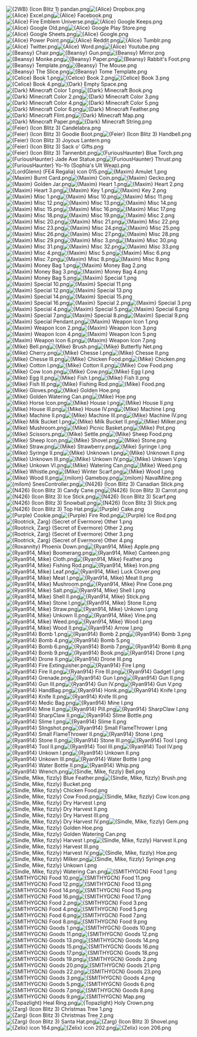 ![{2WB} (Icon Blitz 1) pandan.png](https://raw.githubusercontent.com/Klokinator/FE-Repo/main/Item%20Icons/Items%20-%20Misc/%7B2WB%7D%20(Icon%20Blitz%201)%20pandan.png "{2WB} (Icon Blitz 1) pandan.png")![{Alice} Dropbox.png](https://raw.githubusercontent.com/Klokinator/FE-Repo/main/Item%20Icons/Items%20-%20Misc/%7BAlice%7D%20Dropbox.png "{Alice} Dropbox.png")![{Alice} Excel.png](https://raw.githubusercontent.com/Klokinator/FE-Repo/main/Item%20Icons/Items%20-%20Misc/%7BAlice%7D%20Excel.png "{Alice} Excel.png")![{Alice} Facebook.png](https://raw.githubusercontent.com/Klokinator/FE-Repo/main/Item%20Icons/Items%20-%20Misc/%7BAlice%7D%20Facebook.png "{Alice} Facebook.png")![{Alice} Fire Emblem Universe.png](https://raw.githubusercontent.com/Klokinator/FE-Repo/main/Item%20Icons/Items%20-%20Misc/%7BAlice%7D%20Fire%20Emblem%20Universe.png "{Alice} Fire Emblem Universe.png")![{Alice} Google Keeps.png](https://raw.githubusercontent.com/Klokinator/FE-Repo/main/Item%20Icons/Items%20-%20Misc/%7BAlice%7D%20Google%20Keeps.png "{Alice} Google Keeps.png")![{Alice} Google Old.png](https://raw.githubusercontent.com/Klokinator/FE-Repo/main/Item%20Icons/Items%20-%20Misc/%7BAlice%7D%20Google%20Old.png "{Alice} Google Old.png")![{Alice} Google Play Store.png](https://raw.githubusercontent.com/Klokinator/FE-Repo/main/Item%20Icons/Items%20-%20Misc/%7BAlice%7D%20Google%20Play%20Store.png "{Alice} Google Play Store.png")![{Alice} Google Sheets.png](https://raw.githubusercontent.com/Klokinator/FE-Repo/main/Item%20Icons/Items%20-%20Misc/%7BAlice%7D%20Google%20Sheets.png "{Alice} Google Sheets.png")![{Alice} Google.png](https://raw.githubusercontent.com/Klokinator/FE-Repo/main/Item%20Icons/Items%20-%20Misc/%7BAlice%7D%20Google.png "{Alice} Google.png")![{Alice} Power Point.png](https://raw.githubusercontent.com/Klokinator/FE-Repo/main/Item%20Icons/Items%20-%20Misc/%7BAlice%7D%20Power%20Point.png "{Alice} Power Point.png")![{Alice} Reddit.png](https://raw.githubusercontent.com/Klokinator/FE-Repo/main/Item%20Icons/Items%20-%20Misc/%7BAlice%7D%20Reddit.png "{Alice} Reddit.png")![{Alice} Tumblr.png](https://raw.githubusercontent.com/Klokinator/FE-Repo/main/Item%20Icons/Items%20-%20Misc/%7BAlice%7D%20Tumblr.png "{Alice} Tumblr.png")![{Alice} Twitter.png](https://raw.githubusercontent.com/Klokinator/FE-Repo/main/Item%20Icons/Items%20-%20Misc/%7BAlice%7D%20Twitter.png "{Alice} Twitter.png")![{Alice} Word.png](https://raw.githubusercontent.com/Klokinator/FE-Repo/main/Item%20Icons/Items%20-%20Misc/%7BAlice%7D%20Word.png "{Alice} Word.png")![{Alice} Youtube.png](https://raw.githubusercontent.com/Klokinator/FE-Repo/main/Item%20Icons/Items%20-%20Misc/%7BAlice%7D%20Youtube.png "{Alice} Youtube.png")![{Beansy} Chair.png](https://raw.githubusercontent.com/Klokinator/FE-Repo/main/Item%20Icons/Items%20-%20Misc/%7BBeansy%7D%20Chair.png "{Beansy} Chair.png")![{Beansy} Gun.png](https://raw.githubusercontent.com/Klokinator/FE-Repo/main/Item%20Icons/Items%20-%20Misc/%7BBeansy%7D%20Gun.png "{Beansy} Gun.png")![{Beansy} Mirror.png](https://raw.githubusercontent.com/Klokinator/FE-Repo/main/Item%20Icons/Items%20-%20Misc/%7BBeansy%7D%20Mirror.png "{Beansy} Mirror.png")![{Beansy} Monke.png](https://raw.githubusercontent.com/Klokinator/FE-Repo/main/Item%20Icons/Items%20-%20Misc/%7BBeansy%7D%20Monke.png "{Beansy} Monke.png")![{Beansy} Paper.png](https://raw.githubusercontent.com/Klokinator/FE-Repo/main/Item%20Icons/Items%20-%20Misc/%7BBeansy%7D%20Paper.png "{Beansy} Paper.png")![{Beansy} Rabbit's Foot.png](https://raw.githubusercontent.com/Klokinator/FE-Repo/main/Item%20Icons/Items%20-%20Misc/%7BBeansy%7D%20Rabbit's%20Foot.png "{Beansy} Rabbit's Foot.png")![{Beansy} Template.png](https://raw.githubusercontent.com/Klokinator/FE-Repo/main/Item%20Icons/Items%20-%20Misc/%7BBeansy%7D%20Template.png "{Beansy} Template.png")![{Beansy} The Mouse.png](https://raw.githubusercontent.com/Klokinator/FE-Repo/main/Item%20Icons/Items%20-%20Misc/%7BBeansy%7D%20The%20Mouse.png "{Beansy} The Mouse.png")![{Beansy} The Slice.png](https://raw.githubusercontent.com/Klokinator/FE-Repo/main/Item%20Icons/Items%20-%20Misc/%7BBeansy%7D%20The%20Slice.png "{Beansy} The Slice.png")![{Beansy} Tome Template.png](https://raw.githubusercontent.com/Klokinator/FE-Repo/main/Item%20Icons/Items%20-%20Misc/%7BBeansy%7D%20Tome%20Template.png "{Beansy} Tome Template.png")![{Celice} Book 1.png](https://raw.githubusercontent.com/Klokinator/FE-Repo/main/Item%20Icons/Items%20-%20Misc/%7BCelice%7D%20Book%201.png "{Celice} Book 1.png")![{Celice} Book 2.png](https://raw.githubusercontent.com/Klokinator/FE-Repo/main/Item%20Icons/Items%20-%20Misc/%7BCelice%7D%20Book%202.png "{Celice} Book 2.png")![{Celice} Book 3.png](https://raw.githubusercontent.com/Klokinator/FE-Repo/main/Item%20Icons/Items%20-%20Misc/%7BCelice%7D%20Book%203.png "{Celice} Book 3.png")![{Celice} Book 4.png](https://raw.githubusercontent.com/Klokinator/FE-Repo/main/Item%20Icons/Items%20-%20Misc/%7BCelice%7D%20Book%204.png "{Celice} Book 4.png")![{Dark} Empty Space.png](https://raw.githubusercontent.com/Klokinator/FE-Repo/main/Item%20Icons/Items%20-%20Misc/%7BDark%7D%20Empty%20Space.png "{Dark} Empty Space.png")![{Dark} Minecraft  Color 1.png](https://raw.githubusercontent.com/Klokinator/FE-Repo/main/Item%20Icons/Items%20-%20Misc/%7BDark%7D%20Minecraft%20%20Color%201.png "{Dark} Minecraft  Color 1.png")![{Dark} Minecraft Book.png](https://raw.githubusercontent.com/Klokinator/FE-Repo/main/Item%20Icons/Items%20-%20Misc/%7BDark%7D%20Minecraft%20Book.png "{Dark} Minecraft Book.png")![{Dark} Minecraft Color 2.png](https://raw.githubusercontent.com/Klokinator/FE-Repo/main/Item%20Icons/Items%20-%20Misc/%7BDark%7D%20Minecraft%20Color%202.png "{Dark} Minecraft Color 2.png")![{Dark} Minecraft Color 3.png](https://raw.githubusercontent.com/Klokinator/FE-Repo/main/Item%20Icons/Items%20-%20Misc/%7BDark%7D%20Minecraft%20Color%203.png "{Dark} Minecraft Color 3.png")![{Dark} Minecraft Color 4.png](https://raw.githubusercontent.com/Klokinator/FE-Repo/main/Item%20Icons/Items%20-%20Misc/%7BDark%7D%20Minecraft%20Color%204.png "{Dark} Minecraft Color 4.png")![{Dark} Minecraft Color 5.png](https://raw.githubusercontent.com/Klokinator/FE-Repo/main/Item%20Icons/Items%20-%20Misc/%7BDark%7D%20Minecraft%20Color%205.png "{Dark} Minecraft Color 5.png")![{Dark} Minecraft Color 6.png](https://raw.githubusercontent.com/Klokinator/FE-Repo/main/Item%20Icons/Items%20-%20Misc/%7BDark%7D%20Minecraft%20Color%206.png "{Dark} Minecraft Color 6.png")![{Dark} Minecraft Feather.png](https://raw.githubusercontent.com/Klokinator/FE-Repo/main/Item%20Icons/Items%20-%20Misc/%7BDark%7D%20Minecraft%20Feather.png "{Dark} Minecraft Feather.png")![{Dark} Minecraft Flint.png](https://raw.githubusercontent.com/Klokinator/FE-Repo/main/Item%20Icons/Items%20-%20Misc/%7BDark%7D%20Minecraft%20Flint.png "{Dark} Minecraft Flint.png")![{Dark} Minecraft Map.png](https://raw.githubusercontent.com/Klokinator/FE-Repo/main/Item%20Icons/Items%20-%20Misc/%7BDark%7D%20Minecraft%20Map.png "{Dark} Minecraft Map.png")![{Dark} Minecraft Paper.png](https://raw.githubusercontent.com/Klokinator/FE-Repo/main/Item%20Icons/Items%20-%20Misc/%7BDark%7D%20Minecraft%20Paper.png "{Dark} Minecraft Paper.png")![{Dark} Minecraft String.png](https://raw.githubusercontent.com/Klokinator/FE-Repo/main/Item%20Icons/Items%20-%20Misc/%7BDark%7D%20Minecraft%20String.png "{Dark} Minecraft String.png")![{Feier} (Icon Blitz 3) Candelabra.png](https://raw.githubusercontent.com/Klokinator/FE-Repo/main/Item%20Icons/Items%20-%20Misc/%7BFeier%7D%20(Icon%20Blitz%203)%20Candelabra.png "{Feier} (Icon Blitz 3) Candelabra.png")![{Feier} (Icon Blitz 3) Goodie Boot.png](https://raw.githubusercontent.com/Klokinator/FE-Repo/main/Item%20Icons/Items%20-%20Misc/%7BFeier%7D%20(Icon%20Blitz%203)%20Goodie%20Boot.png "{Feier} (Icon Blitz 3) Goodie Boot.png")![{Feier} (Icon Blitz 3) Handbell.png](https://raw.githubusercontent.com/Klokinator/FE-Repo/main/Item%20Icons/Items%20-%20Misc/%7BFeier%7D%20(Icon%20Blitz%203)%20Handbell.png "{Feier} (Icon Blitz 3) Handbell.png")![{Feier} (Icon Blitz 3) Joyous Lantern.png](https://raw.githubusercontent.com/Klokinator/FE-Repo/main/Item%20Icons/Items%20-%20Misc/%7BFeier%7D%20(Icon%20Blitz%203)%20Joyous%20Lantern.png "{Feier} (Icon Blitz 3) Joyous Lantern.png")![{Feier} (Icon Blitz 3) Sack o' Gifts.png](https://raw.githubusercontent.com/Klokinator/FE-Repo/main/Item%20Icons/Items%20-%20Misc/%7BFeier%7D%20(Icon%20Blitz%203)%20Sack%20o'%20Gifts.png "{Feier} (Icon Blitz 3) Sack o' Gifts.png")![{Feier} (Icon Blitz 3) Tannenbit.png](https://raw.githubusercontent.com/Klokinator/FE-Repo/main/Item%20Icons/Items%20-%20Misc/%7BFeier%7D%20(Icon%20Blitz%203)%20Tannenbit.png "{Feier} (Icon Blitz 3) Tannenbit.png")![{FuriousHaunter} Blue Torch.png](https://raw.githubusercontent.com/Klokinator/FE-Repo/main/Item%20Icons/Items%20-%20Misc/%7BFuriousHaunter%7D%20Blue%20Torch.png "{FuriousHaunter} Blue Torch.png")![{FuriousHaunter} Jade Axe Statue.png](https://raw.githubusercontent.com/Klokinator/FE-Repo/main/Item%20Icons/Items%20-%20Misc/%7BFuriousHaunter%7D%20Jade%20Axe%20Statue.png "{FuriousHaunter} Jade Axe Statue.png")![{FuriousHaunter} Thrust.png](https://raw.githubusercontent.com/Klokinator/FE-Repo/main/Item%20Icons/Items%20-%20Misc/%7BFuriousHaunter%7D%20Thrust.png "{FuriousHaunter} Thrust.png")![{FuriousHaunter} Yo-Yo (Sophia's Ult Weap).png](https://raw.githubusercontent.com/Klokinator/FE-Repo/main/Item%20Icons/Items%20-%20Misc/%7BFuriousHaunter%7D%20Yo-Yo%20(Sophia's%20Ult%20Weap).png "{FuriousHaunter} Yo-Yo (Sophia's Ult Weap).png")![{LordGlenn} (FE4 Regalia) icon 015.png](https://raw.githubusercontent.com/Klokinator/FE-Repo/main/Item%20Icons/Items%20-%20Misc/%7BLordGlenn%7D%20(FE4%20Regalia)%20icon%20015.png "{LordGlenn} (FE4 Regalia) icon 015.png")![{Maxim} Amulet 1.png](https://raw.githubusercontent.com/Klokinator/FE-Repo/main/Item%20Icons/Items%20-%20Misc/%7BMaxim%7D%20Amulet%201.png "{Maxim} Amulet 1.png")![{Maxim} Burnt Card.png](https://raw.githubusercontent.com/Klokinator/FE-Repo/main/Item%20Icons/Items%20-%20Misc/%7BMaxim%7D%20Burnt%20Card.png "{Maxim} Burnt Card.png")![{Maxim} Coin.png](https://raw.githubusercontent.com/Klokinator/FE-Repo/main/Item%20Icons/Items%20-%20Misc/%7BMaxim%7D%20Coin.png "{Maxim} Coin.png")![{Maxim} Gecko.png](https://raw.githubusercontent.com/Klokinator/FE-Repo/main/Item%20Icons/Items%20-%20Misc/%7BMaxim%7D%20Gecko.png "{Maxim} Gecko.png")![{Maxim} Golden Jar.png](https://raw.githubusercontent.com/Klokinator/FE-Repo/main/Item%20Icons/Items%20-%20Misc/%7BMaxim%7D%20Golden%20Jar.png "{Maxim} Golden Jar.png")![{Maxim} Heart 1.png](https://raw.githubusercontent.com/Klokinator/FE-Repo/main/Item%20Icons/Items%20-%20Misc/%7BMaxim%7D%20Heart%201.png "{Maxim} Heart 1.png")![{Maxim} Heart 2.png](https://raw.githubusercontent.com/Klokinator/FE-Repo/main/Item%20Icons/Items%20-%20Misc/%7BMaxim%7D%20Heart%202.png "{Maxim} Heart 2.png")![{Maxim} Heart 3.png](https://raw.githubusercontent.com/Klokinator/FE-Repo/main/Item%20Icons/Items%20-%20Misc/%7BMaxim%7D%20Heart%203.png "{Maxim} Heart 3.png")![{Maxim} Key 1.png](https://raw.githubusercontent.com/Klokinator/FE-Repo/main/Item%20Icons/Items%20-%20Misc/%7BMaxim%7D%20Key%201.png "{Maxim} Key 1.png")![{Maxim} Key 2.png](https://raw.githubusercontent.com/Klokinator/FE-Repo/main/Item%20Icons/Items%20-%20Misc/%7BMaxim%7D%20Key%202.png "{Maxim} Key 2.png")![{Maxim} Misc 1.png](https://raw.githubusercontent.com/Klokinator/FE-Repo/main/Item%20Icons/Items%20-%20Misc/%7BMaxim%7D%20Misc%201.png "{Maxim} Misc 1.png")![{Maxim} Misc 10.png](https://raw.githubusercontent.com/Klokinator/FE-Repo/main/Item%20Icons/Items%20-%20Misc/%7BMaxim%7D%20Misc%2010.png "{Maxim} Misc 10.png")![{Maxim} Misc 11.png](https://raw.githubusercontent.com/Klokinator/FE-Repo/main/Item%20Icons/Items%20-%20Misc/%7BMaxim%7D%20Misc%2011.png "{Maxim} Misc 11.png")![{Maxim} Misc 12.png](https://raw.githubusercontent.com/Klokinator/FE-Repo/main/Item%20Icons/Items%20-%20Misc/%7BMaxim%7D%20Misc%2012.png "{Maxim} Misc 12.png")![{Maxim} Misc 13.png](https://raw.githubusercontent.com/Klokinator/FE-Repo/main/Item%20Icons/Items%20-%20Misc/%7BMaxim%7D%20Misc%2013.png "{Maxim} Misc 13.png")![{Maxim} Misc 14.png](https://raw.githubusercontent.com/Klokinator/FE-Repo/main/Item%20Icons/Items%20-%20Misc/%7BMaxim%7D%20Misc%2014.png "{Maxim} Misc 14.png")![{Maxim} Misc 15.png](https://raw.githubusercontent.com/Klokinator/FE-Repo/main/Item%20Icons/Items%20-%20Misc/%7BMaxim%7D%20Misc%2015.png "{Maxim} Misc 15.png")![{Maxim} Misc 16.png](https://raw.githubusercontent.com/Klokinator/FE-Repo/main/Item%20Icons/Items%20-%20Misc/%7BMaxim%7D%20Misc%2016.png "{Maxim} Misc 16.png")![{Maxim} Misc 17.png](https://raw.githubusercontent.com/Klokinator/FE-Repo/main/Item%20Icons/Items%20-%20Misc/%7BMaxim%7D%20Misc%2017.png "{Maxim} Misc 17.png")![{Maxim} Misc 18.png](https://raw.githubusercontent.com/Klokinator/FE-Repo/main/Item%20Icons/Items%20-%20Misc/%7BMaxim%7D%20Misc%2018.png "{Maxim} Misc 18.png")![{Maxim} Misc 19.png](https://raw.githubusercontent.com/Klokinator/FE-Repo/main/Item%20Icons/Items%20-%20Misc/%7BMaxim%7D%20Misc%2019.png "{Maxim} Misc 19.png")![{Maxim} Misc 2.png](https://raw.githubusercontent.com/Klokinator/FE-Repo/main/Item%20Icons/Items%20-%20Misc/%7BMaxim%7D%20Misc%202.png "{Maxim} Misc 2.png")![{Maxim} Misc 20.png](https://raw.githubusercontent.com/Klokinator/FE-Repo/main/Item%20Icons/Items%20-%20Misc/%7BMaxim%7D%20Misc%2020.png "{Maxim} Misc 20.png")![{Maxim} Misc 21.png](https://raw.githubusercontent.com/Klokinator/FE-Repo/main/Item%20Icons/Items%20-%20Misc/%7BMaxim%7D%20Misc%2021.png "{Maxim} Misc 21.png")![{Maxim} Misc 22.png](https://raw.githubusercontent.com/Klokinator/FE-Repo/main/Item%20Icons/Items%20-%20Misc/%7BMaxim%7D%20Misc%2022.png "{Maxim} Misc 22.png")![{Maxim} Misc 23.png](https://raw.githubusercontent.com/Klokinator/FE-Repo/main/Item%20Icons/Items%20-%20Misc/%7BMaxim%7D%20Misc%2023.png "{Maxim} Misc 23.png")![{Maxim} Misc 24.png](https://raw.githubusercontent.com/Klokinator/FE-Repo/main/Item%20Icons/Items%20-%20Misc/%7BMaxim%7D%20Misc%2024.png "{Maxim} Misc 24.png")![{Maxim} Misc 25.png](https://raw.githubusercontent.com/Klokinator/FE-Repo/main/Item%20Icons/Items%20-%20Misc/%7BMaxim%7D%20Misc%2025.png "{Maxim} Misc 25.png")![{Maxim} Misc 26.png](https://raw.githubusercontent.com/Klokinator/FE-Repo/main/Item%20Icons/Items%20-%20Misc/%7BMaxim%7D%20Misc%2026.png "{Maxim} Misc 26.png")![{Maxim} Misc 27.png](https://raw.githubusercontent.com/Klokinator/FE-Repo/main/Item%20Icons/Items%20-%20Misc/%7BMaxim%7D%20Misc%2027.png "{Maxim} Misc 27.png")![{Maxim} Misc 28.png](https://raw.githubusercontent.com/Klokinator/FE-Repo/main/Item%20Icons/Items%20-%20Misc/%7BMaxim%7D%20Misc%2028.png "{Maxim} Misc 28.png")![{Maxim} Misc 29.png](https://raw.githubusercontent.com/Klokinator/FE-Repo/main/Item%20Icons/Items%20-%20Misc/%7BMaxim%7D%20Misc%2029.png "{Maxim} Misc 29.png")![{Maxim} Misc 3.png](https://raw.githubusercontent.com/Klokinator/FE-Repo/main/Item%20Icons/Items%20-%20Misc/%7BMaxim%7D%20Misc%203.png "{Maxim} Misc 3.png")![{Maxim} Misc 30.png](https://raw.githubusercontent.com/Klokinator/FE-Repo/main/Item%20Icons/Items%20-%20Misc/%7BMaxim%7D%20Misc%2030.png "{Maxim} Misc 30.png")![{Maxim} Misc 31.png](https://raw.githubusercontent.com/Klokinator/FE-Repo/main/Item%20Icons/Items%20-%20Misc/%7BMaxim%7D%20Misc%2031.png "{Maxim} Misc 31.png")![{Maxim} Misc 32.png](https://raw.githubusercontent.com/Klokinator/FE-Repo/main/Item%20Icons/Items%20-%20Misc/%7BMaxim%7D%20Misc%2032.png "{Maxim} Misc 32.png")![{Maxim} Misc 33.png](https://raw.githubusercontent.com/Klokinator/FE-Repo/main/Item%20Icons/Items%20-%20Misc/%7BMaxim%7D%20Misc%2033.png "{Maxim} Misc 33.png")![{Maxim} Misc 4.png](https://raw.githubusercontent.com/Klokinator/FE-Repo/main/Item%20Icons/Items%20-%20Misc/%7BMaxim%7D%20Misc%204.png "{Maxim} Misc 4.png")![{Maxim} Misc 5.png](https://raw.githubusercontent.com/Klokinator/FE-Repo/main/Item%20Icons/Items%20-%20Misc/%7BMaxim%7D%20Misc%205.png "{Maxim} Misc 5.png")![{Maxim} Misc 6.png](https://raw.githubusercontent.com/Klokinator/FE-Repo/main/Item%20Icons/Items%20-%20Misc/%7BMaxim%7D%20Misc%206.png "{Maxim} Misc 6.png")![{Maxim} Misc 7.png](https://raw.githubusercontent.com/Klokinator/FE-Repo/main/Item%20Icons/Items%20-%20Misc/%7BMaxim%7D%20Misc%207.png "{Maxim} Misc 7.png")![{Maxim} Misc 8.png](https://raw.githubusercontent.com/Klokinator/FE-Repo/main/Item%20Icons/Items%20-%20Misc/%7BMaxim%7D%20Misc%208.png "{Maxim} Misc 8.png")![{Maxim} Misc 9.png](https://raw.githubusercontent.com/Klokinator/FE-Repo/main/Item%20Icons/Items%20-%20Misc/%7BMaxim%7D%20Misc%209.png "{Maxim} Misc 9.png")![{Maxim} Money Bag 1.png](https://raw.githubusercontent.com/Klokinator/FE-Repo/main/Item%20Icons/Items%20-%20Misc/%7BMaxim%7D%20Money%20Bag%201.png "{Maxim} Money Bag 1.png")![{Maxim} Money Bag 2.png](https://raw.githubusercontent.com/Klokinator/FE-Repo/main/Item%20Icons/Items%20-%20Misc/%7BMaxim%7D%20Money%20Bag%202.png "{Maxim} Money Bag 2.png")![{Maxim} Money Bag 3.png](https://raw.githubusercontent.com/Klokinator/FE-Repo/main/Item%20Icons/Items%20-%20Misc/%7BMaxim%7D%20Money%20Bag%203.png "{Maxim} Money Bag 3.png")![{Maxim} Money Bag 4.png](https://raw.githubusercontent.com/Klokinator/FE-Repo/main/Item%20Icons/Items%20-%20Misc/%7BMaxim%7D%20Money%20Bag%204.png "{Maxim} Money Bag 4.png")![{Maxim} Money Bag 5.png](https://raw.githubusercontent.com/Klokinator/FE-Repo/main/Item%20Icons/Items%20-%20Misc/%7BMaxim%7D%20Money%20Bag%205.png "{Maxim} Money Bag 5.png")![{Maxim} Special 1.png](https://raw.githubusercontent.com/Klokinator/FE-Repo/main/Item%20Icons/Items%20-%20Misc/%7BMaxim%7D%20Special%201.png "{Maxim} Special 1.png")![{Maxim} Special 10.png](https://raw.githubusercontent.com/Klokinator/FE-Repo/main/Item%20Icons/Items%20-%20Misc/%7BMaxim%7D%20Special%2010.png "{Maxim} Special 10.png")![{Maxim} Special 11.png](https://raw.githubusercontent.com/Klokinator/FE-Repo/main/Item%20Icons/Items%20-%20Misc/%7BMaxim%7D%20Special%2011.png "{Maxim} Special 11.png")![{Maxim} Special 12.png](https://raw.githubusercontent.com/Klokinator/FE-Repo/main/Item%20Icons/Items%20-%20Misc/%7BMaxim%7D%20Special%2012.png "{Maxim} Special 12.png")![{Maxim} Special 13.png](https://raw.githubusercontent.com/Klokinator/FE-Repo/main/Item%20Icons/Items%20-%20Misc/%7BMaxim%7D%20Special%2013.png "{Maxim} Special 13.png")![{Maxim} Special 14.png](https://raw.githubusercontent.com/Klokinator/FE-Repo/main/Item%20Icons/Items%20-%20Misc/%7BMaxim%7D%20Special%2014.png "{Maxim} Special 14.png")![{Maxim} Special 15.png](https://raw.githubusercontent.com/Klokinator/FE-Repo/main/Item%20Icons/Items%20-%20Misc/%7BMaxim%7D%20Special%2015.png "{Maxim} Special 15.png")![{Maxim} Special 16.png](https://raw.githubusercontent.com/Klokinator/FE-Repo/main/Item%20Icons/Items%20-%20Misc/%7BMaxim%7D%20Special%2016.png "{Maxim} Special 16.png")![{Maxim} Special 2.png](https://raw.githubusercontent.com/Klokinator/FE-Repo/main/Item%20Icons/Items%20-%20Misc/%7BMaxim%7D%20Special%202.png "{Maxim} Special 2.png")![{Maxim} Special 3.png](https://raw.githubusercontent.com/Klokinator/FE-Repo/main/Item%20Icons/Items%20-%20Misc/%7BMaxim%7D%20Special%203.png "{Maxim} Special 3.png")![{Maxim} Special 4.png](https://raw.githubusercontent.com/Klokinator/FE-Repo/main/Item%20Icons/Items%20-%20Misc/%7BMaxim%7D%20Special%204.png "{Maxim} Special 4.png")![{Maxim} Special 5.png](https://raw.githubusercontent.com/Klokinator/FE-Repo/main/Item%20Icons/Items%20-%20Misc/%7BMaxim%7D%20Special%205.png "{Maxim} Special 5.png")![{Maxim} Special 6.png](https://raw.githubusercontent.com/Klokinator/FE-Repo/main/Item%20Icons/Items%20-%20Misc/%7BMaxim%7D%20Special%206.png "{Maxim} Special 6.png")![{Maxim} Special 7.png](https://raw.githubusercontent.com/Klokinator/FE-Repo/main/Item%20Icons/Items%20-%20Misc/%7BMaxim%7D%20Special%207.png "{Maxim} Special 7.png")![{Maxim} Special 8.png](https://raw.githubusercontent.com/Klokinator/FE-Repo/main/Item%20Icons/Items%20-%20Misc/%7BMaxim%7D%20Special%208.png "{Maxim} Special 8.png")![{Maxim} Special 9.png](https://raw.githubusercontent.com/Klokinator/FE-Repo/main/Item%20Icons/Items%20-%20Misc/%7BMaxim%7D%20Special%209.png "{Maxim} Special 9.png")![{Maxim} Special Pendant.png](https://raw.githubusercontent.com/Klokinator/FE-Repo/main/Item%20Icons/Items%20-%20Misc/%7BMaxim%7D%20Special%20Pendant.png "{Maxim} Special Pendant.png")![{Maxim} Weapon Icon 1.png](https://raw.githubusercontent.com/Klokinator/FE-Repo/main/Item%20Icons/Items%20-%20Misc/%7BMaxim%7D%20Weapon%20Icon%201.png "{Maxim} Weapon Icon 1.png")![{Maxim} Weapon Icon 2.png](https://raw.githubusercontent.com/Klokinator/FE-Repo/main/Item%20Icons/Items%20-%20Misc/%7BMaxim%7D%20Weapon%20Icon%202.png "{Maxim} Weapon Icon 2.png")![{Maxim} Weapon Icon 3.png](https://raw.githubusercontent.com/Klokinator/FE-Repo/main/Item%20Icons/Items%20-%20Misc/%7BMaxim%7D%20Weapon%20Icon%203.png "{Maxim} Weapon Icon 3.png")![{Maxim} Weapon Icon 4.png](https://raw.githubusercontent.com/Klokinator/FE-Repo/main/Item%20Icons/Items%20-%20Misc/%7BMaxim%7D%20Weapon%20Icon%204.png "{Maxim} Weapon Icon 4.png")![{Maxim} Weapon Icon 5.png](https://raw.githubusercontent.com/Klokinator/FE-Repo/main/Item%20Icons/Items%20-%20Misc/%7BMaxim%7D%20Weapon%20Icon%205.png "{Maxim} Weapon Icon 5.png")![{Maxim} Weapon Icon 6.png](https://raw.githubusercontent.com/Klokinator/FE-Repo/main/Item%20Icons/Items%20-%20Misc/%7BMaxim%7D%20Weapon%20Icon%206.png "{Maxim} Weapon Icon 6.png")![{Maxim} Weapon Icon 7.png](https://raw.githubusercontent.com/Klokinator/FE-Repo/main/Item%20Icons/Items%20-%20Misc/%7BMaxim%7D%20Weapon%20Icon%207.png "{Maxim} Weapon Icon 7.png")![{Mike} Bell.png](https://raw.githubusercontent.com/Klokinator/FE-Repo/main/Item%20Icons/Items%20-%20Misc/%7BMike%7D%20Bell.png "{Mike} Bell.png")![{Mike} Brush.png](https://raw.githubusercontent.com/Klokinator/FE-Repo/main/Item%20Icons/Items%20-%20Misc/%7BMike%7D%20Brush.png "{Mike} Brush.png")![{Mike} Butterfly Net.png](https://raw.githubusercontent.com/Klokinator/FE-Repo/main/Item%20Icons/Items%20-%20Misc/%7BMike%7D%20Butterfly%20Net.png "{Mike} Butterfly Net.png")![{Mike} Cherry.png](https://raw.githubusercontent.com/Klokinator/FE-Repo/main/Item%20Icons/Items%20-%20Misc/%7BMike%7D%20Cherry.png "{Mike} Cherry.png")![{Mike} Chesse I.png](https://raw.githubusercontent.com/Klokinator/FE-Repo/main/Item%20Icons/Items%20-%20Misc/%7BMike%7D%20Chesse%20I.png "{Mike} Chesse I.png")![{Mike} Chesse II.png](https://raw.githubusercontent.com/Klokinator/FE-Repo/main/Item%20Icons/Items%20-%20Misc/%7BMike%7D%20Chesse%20II.png "{Mike} Chesse II.png")![{Mike} Chesse III.png](https://raw.githubusercontent.com/Klokinator/FE-Repo/main/Item%20Icons/Items%20-%20Misc/%7BMike%7D%20Chesse%20III.png "{Mike} Chesse III.png")![{Mike} Chicken Food.png](https://raw.githubusercontent.com/Klokinator/FE-Repo/main/Item%20Icons/Items%20-%20Misc/%7BMike%7D%20Chicken%20Food.png "{Mike} Chicken Food.png")![{Mike} Chicken.png](https://raw.githubusercontent.com/Klokinator/FE-Repo/main/Item%20Icons/Items%20-%20Misc/%7BMike%7D%20Chicken.png "{Mike} Chicken.png")![{Mike} Cotton I.png](https://raw.githubusercontent.com/Klokinator/FE-Repo/main/Item%20Icons/Items%20-%20Misc/%7BMike%7D%20Cotton%20I.png "{Mike} Cotton I.png")![{Mike} Cotton II.png](https://raw.githubusercontent.com/Klokinator/FE-Repo/main/Item%20Icons/Items%20-%20Misc/%7BMike%7D%20Cotton%20II.png "{Mike} Cotton II.png")![{Mike} Cow Food.png](https://raw.githubusercontent.com/Klokinator/FE-Repo/main/Item%20Icons/Items%20-%20Misc/%7BMike%7D%20Cow%20Food.png "{Mike} Cow Food.png")![{Mike} Cow Icon.png](https://raw.githubusercontent.com/Klokinator/FE-Repo/main/Item%20Icons/Items%20-%20Misc/%7BMike%7D%20Cow%20Icon.png "{Mike} Cow Icon.png")![{Mike} Cow.png](https://raw.githubusercontent.com/Klokinator/FE-Repo/main/Item%20Icons/Items%20-%20Misc/%7BMike%7D%20Cow.png "{Mike} Cow.png")![{Mike} Egg I.png](https://raw.githubusercontent.com/Klokinator/FE-Repo/main/Item%20Icons/Items%20-%20Misc/%7BMike%7D%20Egg%20I.png "{Mike} Egg I.png")![{Mike} Egg II.png](https://raw.githubusercontent.com/Klokinator/FE-Repo/main/Item%20Icons/Items%20-%20Misc/%7BMike%7D%20Egg%20II.png "{Mike} Egg II.png")![{Mike} Fish I.png](https://raw.githubusercontent.com/Klokinator/FE-Repo/main/Item%20Icons/Items%20-%20Misc/%7BMike%7D%20Fish%20I.png "{Mike} Fish I.png")![{Mike} Fish II.png](https://raw.githubusercontent.com/Klokinator/FE-Repo/main/Item%20Icons/Items%20-%20Misc/%7BMike%7D%20Fish%20II.png "{Mike} Fish II.png")![{Mike} Fish III.png](https://raw.githubusercontent.com/Klokinator/FE-Repo/main/Item%20Icons/Items%20-%20Misc/%7BMike%7D%20Fish%20III.png "{Mike} Fish III.png")![{Mike} Fishing Rod.png](https://raw.githubusercontent.com/Klokinator/FE-Repo/main/Item%20Icons/Items%20-%20Misc/%7BMike%7D%20Fishing%20Rod.png "{Mike} Fishing Rod.png")![{Mike} Food.png](https://raw.githubusercontent.com/Klokinator/FE-Repo/main/Item%20Icons/Items%20-%20Misc/%7BMike%7D%20Food.png "{Mike} Food.png")![{Mike} Gloves.png](https://raw.githubusercontent.com/Klokinator/FE-Repo/main/Item%20Icons/Items%20-%20Misc/%7BMike%7D%20Gloves.png "{Mike} Gloves.png")![{Mike} Golden Hoe.png](https://raw.githubusercontent.com/Klokinator/FE-Repo/main/Item%20Icons/Items%20-%20Misc/%7BMike%7D%20Golden%20Hoe.png "{Mike} Golden Hoe.png")![{Mike} Golden Watering Can.png](https://raw.githubusercontent.com/Klokinator/FE-Repo/main/Item%20Icons/Items%20-%20Misc/%7BMike%7D%20Golden%20Watering%20Can.png "{Mike} Golden Watering Can.png")![{Mike} Hoe.png](https://raw.githubusercontent.com/Klokinator/FE-Repo/main/Item%20Icons/Items%20-%20Misc/%7BMike%7D%20Hoe.png "{Mike} Hoe.png")![{Mike} Horse Icon.png](https://raw.githubusercontent.com/Klokinator/FE-Repo/main/Item%20Icons/Items%20-%20Misc/%7BMike%7D%20Horse%20Icon.png "{Mike} Horse Icon.png")![{Mike} House I.png](https://raw.githubusercontent.com/Klokinator/FE-Repo/main/Item%20Icons/Items%20-%20Misc/%7BMike%7D%20House%20I.png "{Mike} House I.png")![{Mike} House II.png](https://raw.githubusercontent.com/Klokinator/FE-Repo/main/Item%20Icons/Items%20-%20Misc/%7BMike%7D%20House%20II.png "{Mike} House II.png")![{Mike} House III.png](https://raw.githubusercontent.com/Klokinator/FE-Repo/main/Item%20Icons/Items%20-%20Misc/%7BMike%7D%20House%20III.png "{Mike} House III.png")![{Mike} House IV.png](https://raw.githubusercontent.com/Klokinator/FE-Repo/main/Item%20Icons/Items%20-%20Misc/%7BMike%7D%20House%20IV.png "{Mike} House IV.png")![{Mike} Machine I.png](https://raw.githubusercontent.com/Klokinator/FE-Repo/main/Item%20Icons/Items%20-%20Misc/%7BMike%7D%20Machine%20I.png "{Mike} Machine I.png")![{Mike} Machine II.png](https://raw.githubusercontent.com/Klokinator/FE-Repo/main/Item%20Icons/Items%20-%20Misc/%7BMike%7D%20Machine%20II.png "{Mike} Machine II.png")![{Mike} Machine III.png](https://raw.githubusercontent.com/Klokinator/FE-Repo/main/Item%20Icons/Items%20-%20Misc/%7BMike%7D%20Machine%20III.png "{Mike} Machine III.png")![{Mike} Machine IV.png](https://raw.githubusercontent.com/Klokinator/FE-Repo/main/Item%20Icons/Items%20-%20Misc/%7BMike%7D%20Machine%20IV.png "{Mike} Machine IV.png")![{Mike} Milk Bucket I.png](https://raw.githubusercontent.com/Klokinator/FE-Repo/main/Item%20Icons/Items%20-%20Misc/%7BMike%7D%20Milk%20Bucket%20I.png "{Mike} Milk Bucket I.png")![{Mike} Milk Bucket II.png](https://raw.githubusercontent.com/Klokinator/FE-Repo/main/Item%20Icons/Items%20-%20Misc/%7BMike%7D%20Milk%20Bucket%20II.png "{Mike} Milk Bucket II.png")![{Mike} Milker.png](https://raw.githubusercontent.com/Klokinator/FE-Repo/main/Item%20Icons/Items%20-%20Misc/%7BMike%7D%20Milker.png "{Mike} Milker.png")![{Mike} Mushroom.png](https://raw.githubusercontent.com/Klokinator/FE-Repo/main/Item%20Icons/Items%20-%20Misc/%7BMike%7D%20Mushroom.png "{Mike} Mushroom.png")![{Mike} Picnic Basket.png](https://raw.githubusercontent.com/Klokinator/FE-Repo/main/Item%20Icons/Items%20-%20Misc/%7BMike%7D%20Picnic%20Basket.png "{Mike} Picnic Basket.png")![{Mike} Pot.png](https://raw.githubusercontent.com/Klokinator/FE-Repo/main/Item%20Icons/Items%20-%20Misc/%7BMike%7D%20Pot.png "{Mike} Pot.png")![{Mike} Scissors.png](https://raw.githubusercontent.com/Klokinator/FE-Repo/main/Item%20Icons/Items%20-%20Misc/%7BMike%7D%20Scissors.png "{Mike} Scissors.png")![{Mike} Settle.png](https://raw.githubusercontent.com/Klokinator/FE-Repo/main/Item%20Icons/Items%20-%20Misc/%7BMike%7D%20Settle.png "{Mike} Settle.png")![{Mike} Sheep Food.png](https://raw.githubusercontent.com/Klokinator/FE-Repo/main/Item%20Icons/Items%20-%20Misc/%7BMike%7D%20Sheep%20Food.png "{Mike} Sheep Food.png")![{Mike} Sheep Icon.png](https://raw.githubusercontent.com/Klokinator/FE-Repo/main/Item%20Icons/Items%20-%20Misc/%7BMike%7D%20Sheep%20Icon.png "{Mike} Sheep Icon.png")![{Mike} Shovel.png](https://raw.githubusercontent.com/Klokinator/FE-Repo/main/Item%20Icons/Items%20-%20Misc/%7BMike%7D%20Shovel.png "{Mike} Shovel.png")![{Mike} Stone.png](https://raw.githubusercontent.com/Klokinator/FE-Repo/main/Item%20Icons/Items%20-%20Misc/%7BMike%7D%20Stone.png "{Mike} Stone.png")![{Mike} Straw.png](https://raw.githubusercontent.com/Klokinator/FE-Repo/main/Item%20Icons/Items%20-%20Misc/%7BMike%7D%20Straw.png "{Mike} Straw.png")![{Mike} Strawberry.png](https://raw.githubusercontent.com/Klokinator/FE-Repo/main/Item%20Icons/Items%20-%20Misc/%7BMike%7D%20Strawberry.png "{Mike} Strawberry.png")![{Mike} Syringe I.png](https://raw.githubusercontent.com/Klokinator/FE-Repo/main/Item%20Icons/Items%20-%20Misc/%7BMike%7D%20Syringe%20I.png "{Mike} Syringe I.png")![{Mike} Syringe II.png](https://raw.githubusercontent.com/Klokinator/FE-Repo/main/Item%20Icons/Items%20-%20Misc/%7BMike%7D%20Syringe%20II.png "{Mike} Syringe II.png")![{Mike} Unknown I.png](https://raw.githubusercontent.com/Klokinator/FE-Repo/main/Item%20Icons/Items%20-%20Misc/%7BMike%7D%20Unknown%20I.png "{Mike} Unknown I.png")![{Mike} Unknown II.png](https://raw.githubusercontent.com/Klokinator/FE-Repo/main/Item%20Icons/Items%20-%20Misc/%7BMike%7D%20Unknown%20II.png "{Mike} Unknown II.png")![{Mike} Unknown III.png](https://raw.githubusercontent.com/Klokinator/FE-Repo/main/Item%20Icons/Items%20-%20Misc/%7BMike%7D%20Unknown%20III.png "{Mike} Unknown III.png")![{Mike} Unkown IV.png](https://raw.githubusercontent.com/Klokinator/FE-Repo/main/Item%20Icons/Items%20-%20Misc/%7BMike%7D%20Unkown%20IV.png "{Mike} Unkown IV.png")![{Mike} Unkown V.png](https://raw.githubusercontent.com/Klokinator/FE-Repo/main/Item%20Icons/Items%20-%20Misc/%7BMike%7D%20Unkown%20V.png "{Mike} Unkown V.png")![{Mike} Unkown VI.png](https://raw.githubusercontent.com/Klokinator/FE-Repo/main/Item%20Icons/Items%20-%20Misc/%7BMike%7D%20Unkown%20VI.png "{Mike} Unkown VI.png")![{Mike} Watering Can.png](https://raw.githubusercontent.com/Klokinator/FE-Repo/main/Item%20Icons/Items%20-%20Misc/%7BMike%7D%20Watering%20Can.png "{Mike} Watering Can.png")![{Mike} Weed.png](https://raw.githubusercontent.com/Klokinator/FE-Repo/main/Item%20Icons/Items%20-%20Misc/%7BMike%7D%20Weed.png "{Mike} Weed.png")![{Mike} Whistle.png](https://raw.githubusercontent.com/Klokinator/FE-Repo/main/Item%20Icons/Items%20-%20Misc/%7BMike%7D%20Whistle.png "{Mike} Whistle.png")![{Mike} Winter Scarf.png](https://raw.githubusercontent.com/Klokinator/FE-Repo/main/Item%20Icons/Items%20-%20Misc/%7BMike%7D%20Winter%20Scarf.png "{Mike} Winter Scarf.png")![{Mike} Wood I.png](https://raw.githubusercontent.com/Klokinator/FE-Repo/main/Item%20Icons/Items%20-%20Misc/%7BMike%7D%20Wood%20I.png "{Mike} Wood I.png")![{Mike} Wood II.png](https://raw.githubusercontent.com/Klokinator/FE-Repo/main/Item%20Icons/Items%20-%20Misc/%7BMike%7D%20Wood%20II.png "{Mike} Wood II.png")![{milom} Gameboy.png](https://raw.githubusercontent.com/Klokinator/FE-Repo/main/Item%20Icons/Items%20-%20Misc/%7Bmilom%7D%20Gameboy.png "{milom} Gameboy.png")![{milom} NavalMine.png](https://raw.githubusercontent.com/Klokinator/FE-Repo/main/Item%20Icons/Items%20-%20Misc/%7Bmilom%7D%20NavalMine.png "{milom} NavalMine.png")![{milom} SnesController.png](https://raw.githubusercontent.com/Klokinator/FE-Repo/main/Item%20Icons/Items%20-%20Misc/%7Bmilom%7D%20SnesController.png "{milom} SnesController.png")![{N426} (Icon Blitz 3) Canadian Stick.png](https://raw.githubusercontent.com/Klokinator/FE-Repo/main/Item%20Icons/Items%20-%20Misc/%7BN426%7D%20(Icon%20Blitz%203)%20Canadian%20Stick.png "{N426} (Icon Blitz 3) Canadian Stick.png")![{N426} (Icon Blitz 3) Candy Cane.png](https://raw.githubusercontent.com/Klokinator/FE-Repo/main/Item%20Icons/Items%20-%20Misc/%7BN426%7D%20(Icon%20Blitz%203)%20Candy%20Cane.png "{N426} (Icon Blitz 3) Candy Cane.png")![{N426} (Icon Blitz 3) Carrot.png](https://raw.githubusercontent.com/Klokinator/FE-Repo/main/Item%20Icons/Items%20-%20Misc/%7BN426%7D%20(Icon%20Blitz%203)%20Carrot.png "{N426} (Icon Blitz 3) Carrot.png")![{N426} (Icon Blitz 3) Ice Stick.png](https://raw.githubusercontent.com/Klokinator/FE-Repo/main/Item%20Icons/Items%20-%20Misc/%7BN426%7D%20(Icon%20Blitz%203)%20Ice%20Stick.png "{N426} (Icon Blitz 3) Ice Stick.png")![{N426} (Icon Blitz 3) Scarf.png](https://raw.githubusercontent.com/Klokinator/FE-Repo/main/Item%20Icons/Items%20-%20Misc/%7BN426%7D%20(Icon%20Blitz%203)%20Scarf.png "{N426} (Icon Blitz 3) Scarf.png")![{N426} (Icon Blitz 3) Snowball.png](https://raw.githubusercontent.com/Klokinator/FE-Repo/main/Item%20Icons/Items%20-%20Misc/%7BN426%7D%20(Icon%20Blitz%203)%20Snowball.png "{N426} (Icon Blitz 3) Snowball.png")![{N426} (Icon Blitz 3) Stick.png](https://raw.githubusercontent.com/Klokinator/FE-Repo/main/Item%20Icons/Items%20-%20Misc/%7BN426%7D%20(Icon%20Blitz%203)%20Stick.png "{N426} (Icon Blitz 3) Stick.png")![{N426} (Icon Blitz 3) Top Hat.png](https://raw.githubusercontent.com/Klokinator/FE-Repo/main/Item%20Icons/Items%20-%20Misc/%7BN426%7D%20(Icon%20Blitz%203)%20Top%20Hat.png "{N426} (Icon Blitz 3) Top Hat.png")![{Purple} Cake.png](https://raw.githubusercontent.com/Klokinator/FE-Repo/main/Item%20Icons/Items%20-%20Misc/%7BPurple%7D%20Cake.png "{Purple} Cake.png")![{Purple} Cookie.png](https://raw.githubusercontent.com/Klokinator/FE-Repo/main/Item%20Icons/Items%20-%20Misc/%7BPurple%7D%20Cookie.png "{Purple} Cookie.png")![{Purple} Fire Rod.png](https://raw.githubusercontent.com/Klokinator/FE-Repo/main/Item%20Icons/Items%20-%20Misc/%7BPurple%7D%20Fire%20Rod.png "{Purple} Fire Rod.png")![{Purple} Ice Rod.png](https://raw.githubusercontent.com/Klokinator/FE-Repo/main/Item%20Icons/Items%20-%20Misc/%7BPurple%7D%20Ice%20Rod.png "{Purple} Ice Rod.png")![{Rootrick, Zarg} (Secret of Evermore) Other 1.png](https://raw.githubusercontent.com/Klokinator/FE-Repo/main/Item%20Icons/Items%20-%20Misc/%7BRootrick,%20Zarg%7D%20(Secret%20of%20Evermore)%20Other%201.png "{Rootrick, Zarg} (Secret of Evermore) Other 1.png")![{Rootrick, Zarg} (Secret of Evermore) Other 2.png](https://raw.githubusercontent.com/Klokinator/FE-Repo/main/Item%20Icons/Items%20-%20Misc/%7BRootrick,%20Zarg%7D%20(Secret%20of%20Evermore)%20Other%202.png "{Rootrick, Zarg} (Secret of Evermore) Other 2.png")![{Rootrick, Zarg} (Secret of Evermore) Other 3.png](https://raw.githubusercontent.com/Klokinator/FE-Repo/main/Item%20Icons/Items%20-%20Misc/%7BRootrick,%20Zarg%7D%20(Secret%20of%20Evermore)%20Other%203.png "{Rootrick, Zarg} (Secret of Evermore) Other 3.png")![{Rootrick, Zarg} (Secret of Evermore) Other 4.png](https://raw.githubusercontent.com/Klokinator/FE-Repo/main/Item%20Icons/Items%20-%20Misc/%7BRootrick,%20Zarg%7D%20(Secret%20of%20Evermore)%20Other%204.png "{Rootrick, Zarg} (Secret of Evermore) Other 4.png")![{Roxannity} Phoenix Down.png](https://raw.githubusercontent.com/Klokinator/FE-Repo/main/Item%20Icons/Items%20-%20Misc/%7BRoxannity%7D%20Phoenix%20Down.png "{Roxannity} Phoenix Down.png")![{Ryan914, Mike} Apple.png](https://raw.githubusercontent.com/Klokinator/FE-Repo/main/Item%20Icons/Items%20-%20Misc/%7BRyan914,%20Mike%7D%20Apple.png "{Ryan914, Mike} Apple.png")![{Ryan914, Mike} Boomerang.png](https://raw.githubusercontent.com/Klokinator/FE-Repo/main/Item%20Icons/Items%20-%20Misc/%7BRyan914,%20Mike%7D%20Boomerang.png "{Ryan914, Mike} Boomerang.png")![{Ryan914, Mike} Canteen.png](https://raw.githubusercontent.com/Klokinator/FE-Repo/main/Item%20Icons/Items%20-%20Misc/%7BRyan914,%20Mike%7D%20Canteen.png "{Ryan914, Mike} Canteen.png")![{Ryan914, Mike} Cloth.png](https://raw.githubusercontent.com/Klokinator/FE-Repo/main/Item%20Icons/Items%20-%20Misc/%7BRyan914,%20Mike%7D%20Cloth.png "{Ryan914, Mike} Cloth.png")![{Ryan914, Mike} Feather.png](https://raw.githubusercontent.com/Klokinator/FE-Repo/main/Item%20Icons/Items%20-%20Misc/%7BRyan914,%20Mike%7D%20Feather.png "{Ryan914, Mike} Feather.png")![{Ryan914, Mike} Fishing Rod.png](https://raw.githubusercontent.com/Klokinator/FE-Repo/main/Item%20Icons/Items%20-%20Misc/%7BRyan914,%20Mike%7D%20Fishing%20Rod.png "{Ryan914, Mike} Fishing Rod.png")![{Ryan914, Mike} Iron.png](https://raw.githubusercontent.com/Klokinator/FE-Repo/main/Item%20Icons/Items%20-%20Misc/%7BRyan914,%20Mike%7D%20Iron.png "{Ryan914, Mike} Iron.png")![{Ryan914, Mike} Leaf.png](https://raw.githubusercontent.com/Klokinator/FE-Repo/main/Item%20Icons/Items%20-%20Misc/%7BRyan914,%20Mike%7D%20Leaf.png "{Ryan914, Mike} Leaf.png")![{Ryan914, Mike} Luck Clover.png](https://raw.githubusercontent.com/Klokinator/FE-Repo/main/Item%20Icons/Items%20-%20Misc/%7BRyan914,%20Mike%7D%20Luck%20Clover.png "{Ryan914, Mike} Luck Clover.png")![{Ryan914, Mike} Meat I.png](https://raw.githubusercontent.com/Klokinator/FE-Repo/main/Item%20Icons/Items%20-%20Misc/%7BRyan914,%20Mike%7D%20Meat%20I.png "{Ryan914, Mike} Meat I.png")![{Ryan914, Mike} Meat II.png](https://raw.githubusercontent.com/Klokinator/FE-Repo/main/Item%20Icons/Items%20-%20Misc/%7BRyan914,%20Mike%7D%20Meat%20II.png "{Ryan914, Mike} Meat II.png")![{Ryan914, Mike} Mushroom.png](https://raw.githubusercontent.com/Klokinator/FE-Repo/main/Item%20Icons/Items%20-%20Misc/%7BRyan914,%20Mike%7D%20Mushroom.png "{Ryan914, Mike} Mushroom.png")![{Ryan914, Mike} Pine Cone.png](https://raw.githubusercontent.com/Klokinator/FE-Repo/main/Item%20Icons/Items%20-%20Misc/%7BRyan914,%20Mike%7D%20Pine%20Cone.png "{Ryan914, Mike} Pine Cone.png")![{Ryan914, Mike} Salt.png](https://raw.githubusercontent.com/Klokinator/FE-Repo/main/Item%20Icons/Items%20-%20Misc/%7BRyan914,%20Mike%7D%20Salt.png "{Ryan914, Mike} Salt.png")![{Ryan914, Mike} Shell I.png](https://raw.githubusercontent.com/Klokinator/FE-Repo/main/Item%20Icons/Items%20-%20Misc/%7BRyan914,%20Mike%7D%20Shell%20I.png "{Ryan914, Mike} Shell I.png")![{Ryan914, Mike} Shell II.png](https://raw.githubusercontent.com/Klokinator/FE-Repo/main/Item%20Icons/Items%20-%20Misc/%7BRyan914,%20Mike%7D%20Shell%20II.png "{Ryan914, Mike} Shell II.png")![{Ryan914, Mike} Stick.png](https://raw.githubusercontent.com/Klokinator/FE-Repo/main/Item%20Icons/Items%20-%20Misc/%7BRyan914,%20Mike%7D%20Stick.png "{Ryan914, Mike} Stick.png")![{Ryan914, Mike} Stone I.png](https://raw.githubusercontent.com/Klokinator/FE-Repo/main/Item%20Icons/Items%20-%20Misc/%7BRyan914,%20Mike%7D%20Stone%20I.png "{Ryan914, Mike} Stone I.png")![{Ryan914, Mike} Stone II.png](https://raw.githubusercontent.com/Klokinator/FE-Repo/main/Item%20Icons/Items%20-%20Misc/%7BRyan914,%20Mike%7D%20Stone%20II.png "{Ryan914, Mike} Stone II.png")![{Ryan914, Mike} Straw.png](https://raw.githubusercontent.com/Klokinator/FE-Repo/main/Item%20Icons/Items%20-%20Misc/%7BRyan914,%20Mike%7D%20Straw.png "{Ryan914, Mike} Straw.png")![{Ryan914, Mike} Unkown I.png](https://raw.githubusercontent.com/Klokinator/FE-Repo/main/Item%20Icons/Items%20-%20Misc/%7BRyan914,%20Mike%7D%20Unkown%20I.png "{Ryan914, Mike} Unkown I.png")![{Ryan914, Mike} Unkown II.png](https://raw.githubusercontent.com/Klokinator/FE-Repo/main/Item%20Icons/Items%20-%20Misc/%7BRyan914,%20Mike%7D%20Unkown%20II.png "{Ryan914, Mike} Unkown II.png")![{Ryan914, Mike} Vine.png](https://raw.githubusercontent.com/Klokinator/FE-Repo/main/Item%20Icons/Items%20-%20Misc/%7BRyan914,%20Mike%7D%20Vine.png "{Ryan914, Mike} Vine.png")![{Ryan914, Mike} Weed.png](https://raw.githubusercontent.com/Klokinator/FE-Repo/main/Item%20Icons/Items%20-%20Misc/%7BRyan914,%20Mike%7D%20Weed.png "{Ryan914, Mike} Weed.png")![{Ryan914, Mike} Wood I.png](https://raw.githubusercontent.com/Klokinator/FE-Repo/main/Item%20Icons/Items%20-%20Misc/%7BRyan914,%20Mike%7D%20Wood%20I.png "{Ryan914, Mike} Wood I.png")![{Ryan914, Mike} Wood II.png](https://raw.githubusercontent.com/Klokinator/FE-Repo/main/Item%20Icons/Items%20-%20Misc/%7BRyan914,%20Mike%7D%20Wood%20II.png "{Ryan914, Mike} Wood II.png")![{Ryan914} Arrow I.png](https://raw.githubusercontent.com/Klokinator/FE-Repo/main/Item%20Icons/Items%20-%20Misc/%7BRyan914%7D%20Arrow%20I.png "{Ryan914} Arrow I.png")![{Ryan914} Bomb 1.png](https://raw.githubusercontent.com/Klokinator/FE-Repo/main/Item%20Icons/Items%20-%20Misc/%7BRyan914%7D%20Bomb%201.png "{Ryan914} Bomb 1.png")![{Ryan914} Bomb 2.png](https://raw.githubusercontent.com/Klokinator/FE-Repo/main/Item%20Icons/Items%20-%20Misc/%7BRyan914%7D%20Bomb%202.png "{Ryan914} Bomb 2.png")![{Ryan914} Bomb 3.png](https://raw.githubusercontent.com/Klokinator/FE-Repo/main/Item%20Icons/Items%20-%20Misc/%7BRyan914%7D%20Bomb%203.png "{Ryan914} Bomb 3.png")![{Ryan914} Bomb 4.png](https://raw.githubusercontent.com/Klokinator/FE-Repo/main/Item%20Icons/Items%20-%20Misc/%7BRyan914%7D%20Bomb%204.png "{Ryan914} Bomb 4.png")![{Ryan914} Bomb 5.png](https://raw.githubusercontent.com/Klokinator/FE-Repo/main/Item%20Icons/Items%20-%20Misc/%7BRyan914%7D%20Bomb%205.png "{Ryan914} Bomb 5.png")![{Ryan914} Bomb 6.png](https://raw.githubusercontent.com/Klokinator/FE-Repo/main/Item%20Icons/Items%20-%20Misc/%7BRyan914%7D%20Bomb%206.png "{Ryan914} Bomb 6.png")![{Ryan914} Bomb 7.png](https://raw.githubusercontent.com/Klokinator/FE-Repo/main/Item%20Icons/Items%20-%20Misc/%7BRyan914%7D%20Bomb%207.png "{Ryan914} Bomb 7.png")![{Ryan914} Bomb 8.png](https://raw.githubusercontent.com/Klokinator/FE-Repo/main/Item%20Icons/Items%20-%20Misc/%7BRyan914%7D%20Bomb%208.png "{Ryan914} Bomb 8.png")![{Ryan914} Bomb 9.png](https://raw.githubusercontent.com/Klokinator/FE-Repo/main/Item%20Icons/Items%20-%20Misc/%7BRyan914%7D%20Bomb%209.png "{Ryan914} Bomb 9.png")![{Ryan914} Book.png](https://raw.githubusercontent.com/Klokinator/FE-Repo/main/Item%20Icons/Items%20-%20Misc/%7BRyan914%7D%20Book.png "{Ryan914} Book.png")![{Ryan914} Drone I.png](https://raw.githubusercontent.com/Klokinator/FE-Repo/main/Item%20Icons/Items%20-%20Misc/%7BRyan914%7D%20Drone%20I.png "{Ryan914} Drone I.png")![{Ryan914} Drone II.png](https://raw.githubusercontent.com/Klokinator/FE-Repo/main/Item%20Icons/Items%20-%20Misc/%7BRyan914%7D%20Drone%20II.png "{Ryan914} Drone II.png")![{Ryan914} Drone III.png](https://raw.githubusercontent.com/Klokinator/FE-Repo/main/Item%20Icons/Items%20-%20Misc/%7BRyan914%7D%20Drone%20III.png "{Ryan914} Drone III.png")![{Ryan914} Fire Extinguisher.png](https://raw.githubusercontent.com/Klokinator/FE-Repo/main/Item%20Icons/Items%20-%20Misc/%7BRyan914%7D%20Fire%20Extinguisher.png "{Ryan914} Fire Extinguisher.png")![{Ryan914} Fire I.png](https://raw.githubusercontent.com/Klokinator/FE-Repo/main/Item%20Icons/Items%20-%20Misc/%7BRyan914%7D%20Fire%20I.png "{Ryan914} Fire I.png")![{Ryan914} Fire II.png](https://raw.githubusercontent.com/Klokinator/FE-Repo/main/Item%20Icons/Items%20-%20Misc/%7BRyan914%7D%20Fire%20II.png "{Ryan914} Fire II.png")![{Ryan914} Fire III.png](https://raw.githubusercontent.com/Klokinator/FE-Repo/main/Item%20Icons/Items%20-%20Misc/%7BRyan914%7D%20Fire%20III.png "{Ryan914} Fire III.png")![{Ryan914} Gadget I.png](https://raw.githubusercontent.com/Klokinator/FE-Repo/main/Item%20Icons/Items%20-%20Misc/%7BRyan914%7D%20Gadget%20I.png "{Ryan914} Gadget I.png")![{Ryan914} Grenade.png](https://raw.githubusercontent.com/Klokinator/FE-Repo/main/Item%20Icons/Items%20-%20Misc/%7BRyan914%7D%20Grenade.png "{Ryan914} Grenade.png")![{Ryan914} Gun I.png](https://raw.githubusercontent.com/Klokinator/FE-Repo/main/Item%20Icons/Items%20-%20Misc/%7BRyan914%7D%20Gun%20I.png "{Ryan914} Gun I.png")![{Ryan914} Gun II.png](https://raw.githubusercontent.com/Klokinator/FE-Repo/main/Item%20Icons/Items%20-%20Misc/%7BRyan914%7D%20Gun%20II.png "{Ryan914} Gun II.png")![{Ryan914} Gun III.png](https://raw.githubusercontent.com/Klokinator/FE-Repo/main/Item%20Icons/Items%20-%20Misc/%7BRyan914%7D%20Gun%20III.png "{Ryan914} Gun III.png")![{Ryan914} Gun IV.png](https://raw.githubusercontent.com/Klokinator/FE-Repo/main/Item%20Icons/Items%20-%20Misc/%7BRyan914%7D%20Gun%20IV.png "{Ryan914} Gun IV.png")![{Ryan914} Gun V.png](https://raw.githubusercontent.com/Klokinator/FE-Repo/main/Item%20Icons/Items%20-%20Misc/%7BRyan914%7D%20Gun%20V.png "{Ryan914} Gun V.png")![{Ryan914} HandBag.png](https://raw.githubusercontent.com/Klokinator/FE-Repo/main/Item%20Icons/Items%20-%20Misc/%7BRyan914%7D%20HandBag.png "{Ryan914} HandBag.png")![{Ryan914} Honk.png](https://raw.githubusercontent.com/Klokinator/FE-Repo/main/Item%20Icons/Items%20-%20Misc/%7BRyan914%7D%20Honk.png "{Ryan914} Honk.png")![{Ryan914} Knife I.png](https://raw.githubusercontent.com/Klokinator/FE-Repo/main/Item%20Icons/Items%20-%20Misc/%7BRyan914%7D%20Knife%20I.png "{Ryan914} Knife I.png")![{Ryan914} Knife II.png](https://raw.githubusercontent.com/Klokinator/FE-Repo/main/Item%20Icons/Items%20-%20Misc/%7BRyan914%7D%20Knife%20II.png "{Ryan914} Knife II.png")![{Ryan914} Knife III.png](https://raw.githubusercontent.com/Klokinator/FE-Repo/main/Item%20Icons/Items%20-%20Misc/%7BRyan914%7D%20Knife%20III.png "{Ryan914} Knife III.png")![{Ryan914} Medic Bag.png](https://raw.githubusercontent.com/Klokinator/FE-Repo/main/Item%20Icons/Items%20-%20Misc/%7BRyan914%7D%20Medic%20Bag.png "{Ryan914} Medic Bag.png")![{Ryan914} Mine I.png](https://raw.githubusercontent.com/Klokinator/FE-Repo/main/Item%20Icons/Items%20-%20Misc/%7BRyan914%7D%20Mine%20I.png "{Ryan914} Mine I.png")![{Ryan914} Mine II.png](https://raw.githubusercontent.com/Klokinator/FE-Repo/main/Item%20Icons/Items%20-%20Misc/%7BRyan914%7D%20Mine%20II.png "{Ryan914} Mine II.png")![{Ryan914} Pill.png](https://raw.githubusercontent.com/Klokinator/FE-Repo/main/Item%20Icons/Items%20-%20Misc/%7BRyan914%7D%20Pill.png "{Ryan914} Pill.png")![{Ryan914} SharpClaw I.png](https://raw.githubusercontent.com/Klokinator/FE-Repo/main/Item%20Icons/Items%20-%20Misc/%7BRyan914%7D%20SharpClaw%20I.png "{Ryan914} SharpClaw I.png")![{Ryan914} SharpClaw II.png](https://raw.githubusercontent.com/Klokinator/FE-Repo/main/Item%20Icons/Items%20-%20Misc/%7BRyan914%7D%20SharpClaw%20II.png "{Ryan914} SharpClaw II.png")![{Ryan914} Slime Bottle.png](https://raw.githubusercontent.com/Klokinator/FE-Repo/main/Item%20Icons/Items%20-%20Misc/%7BRyan914%7D%20Slime%20Bottle.png "{Ryan914} Slime Bottle.png")![{Ryan914} Slime I.png](https://raw.githubusercontent.com/Klokinator/FE-Repo/main/Item%20Icons/Items%20-%20Misc/%7BRyan914%7D%20Slime%20I.png "{Ryan914} Slime I.png")![{Ryan914} Slime II.png](https://raw.githubusercontent.com/Klokinator/FE-Repo/main/Item%20Icons/Items%20-%20Misc/%7BRyan914%7D%20Slime%20II.png "{Ryan914} Slime II.png")![{Ryan914} Slingshot.png](https://raw.githubusercontent.com/Klokinator/FE-Repo/main/Item%20Icons/Items%20-%20Misc/%7BRyan914%7D%20Slingshot.png "{Ryan914} Slingshot.png")![{Ryan914} Small FlameThrower I.png](https://raw.githubusercontent.com/Klokinator/FE-Repo/main/Item%20Icons/Items%20-%20Misc/%7BRyan914%7D%20Small%20FlameThrower%20I.png "{Ryan914} Small FlameThrower I.png")![{Ryan914} Small FlameThrower II.png](https://raw.githubusercontent.com/Klokinator/FE-Repo/main/Item%20Icons/Items%20-%20Misc/%7BRyan914%7D%20Small%20FlameThrower%20II.png "{Ryan914} Small FlameThrower II.png")![{Ryan914} Stone I.png](https://raw.githubusercontent.com/Klokinator/FE-Repo/main/Item%20Icons/Items%20-%20Misc/%7BRyan914%7D%20Stone%20I.png "{Ryan914} Stone I.png")![{Ryan914} Stone II.png](https://raw.githubusercontent.com/Klokinator/FE-Repo/main/Item%20Icons/Items%20-%20Misc/%7BRyan914%7D%20Stone%20II.png "{Ryan914} Stone II.png")![{Ryan914} Stone III.png](https://raw.githubusercontent.com/Klokinator/FE-Repo/main/Item%20Icons/Items%20-%20Misc/%7BRyan914%7D%20Stone%20III.png "{Ryan914} Stone III.png")![{Ryan914} Tool I.png](https://raw.githubusercontent.com/Klokinator/FE-Repo/main/Item%20Icons/Items%20-%20Misc/%7BRyan914%7D%20Tool%20I.png "{Ryan914} Tool I.png")![{Ryan914} Tool II.png](https://raw.githubusercontent.com/Klokinator/FE-Repo/main/Item%20Icons/Items%20-%20Misc/%7BRyan914%7D%20Tool%20II.png "{Ryan914} Tool II.png")![{Ryan914} Tool III.png](https://raw.githubusercontent.com/Klokinator/FE-Repo/main/Item%20Icons/Items%20-%20Misc/%7BRyan914%7D%20Tool%20III.png "{Ryan914} Tool III.png")![{Ryan914} Tool IV.png](https://raw.githubusercontent.com/Klokinator/FE-Repo/main/Item%20Icons/Items%20-%20Misc/%7BRyan914%7D%20Tool%20IV.png "{Ryan914} Tool IV.png")![{Ryan914} Unkown I.png](https://raw.githubusercontent.com/Klokinator/FE-Repo/main/Item%20Icons/Items%20-%20Misc/%7BRyan914%7D%20Unkown%20I.png "{Ryan914} Unkown I.png")![{Ryan914} Unkown II.png](https://raw.githubusercontent.com/Klokinator/FE-Repo/main/Item%20Icons/Items%20-%20Misc/%7BRyan914%7D%20Unkown%20II.png "{Ryan914} Unkown II.png")![{Ryan914} Unkown III.png](https://raw.githubusercontent.com/Klokinator/FE-Repo/main/Item%20Icons/Items%20-%20Misc/%7BRyan914%7D%20Unkown%20III.png "{Ryan914} Unkown III.png")![{Ryan914} Water Bottle I.png](https://raw.githubusercontent.com/Klokinator/FE-Repo/main/Item%20Icons/Items%20-%20Misc/%7BRyan914%7D%20Water%20Bottle%20I.png "{Ryan914} Water Bottle I.png")![{Ryan914} Water Bottle II.png](https://raw.githubusercontent.com/Klokinator/FE-Repo/main/Item%20Icons/Items%20-%20Misc/%7BRyan914%7D%20Water%20Bottle%20II.png "{Ryan914} Water Bottle II.png")![{Ryan914} Whip.png](https://raw.githubusercontent.com/Klokinator/FE-Repo/main/Item%20Icons/Items%20-%20Misc/%7BRyan914%7D%20Whip.png "{Ryan914} Whip.png")![{Ryan914} Wrench.png](https://raw.githubusercontent.com/Klokinator/FE-Repo/main/Item%20Icons/Items%20-%20Misc/%7BRyan914%7D%20Wrench.png "{Ryan914} Wrench.png")![{Sindle, Mike, fizzly} Bell.png](https://raw.githubusercontent.com/Klokinator/FE-Repo/main/Item%20Icons/Items%20-%20Misc/%7BSindle,%20Mike,%20fizzly%7D%20Bell.png "{Sindle, Mike, fizzly} Bell.png")![{Sindle, Mike, fizzly} Blue Feather.png](https://raw.githubusercontent.com/Klokinator/FE-Repo/main/Item%20Icons/Items%20-%20Misc/%7BSindle,%20Mike,%20fizzly%7D%20Blue%20Feather.png "{Sindle, Mike, fizzly} Blue Feather.png")![{Sindle, Mike, fizzly} Brush.png](https://raw.githubusercontent.com/Klokinator/FE-Repo/main/Item%20Icons/Items%20-%20Misc/%7BSindle,%20Mike,%20fizzly%7D%20Brush.png "{Sindle, Mike, fizzly} Brush.png")![{Sindle, Mike, fizzly} Bucket.png](https://raw.githubusercontent.com/Klokinator/FE-Repo/main/Item%20Icons/Items%20-%20Misc/%7BSindle,%20Mike,%20fizzly%7D%20Bucket.png "{Sindle, Mike, fizzly} Bucket.png")![{Sindle, Mike, fizzly} Chicken Food.png](https://raw.githubusercontent.com/Klokinator/FE-Repo/main/Item%20Icons/Items%20-%20Misc/%7BSindle,%20Mike,%20fizzly%7D%20Chicken%20Food.png "{Sindle, Mike, fizzly} Chicken Food.png")![{Sindle, Mike, fizzly} Cow Food.png](https://raw.githubusercontent.com/Klokinator/FE-Repo/main/Item%20Icons/Items%20-%20Misc/%7BSindle,%20Mike,%20fizzly%7D%20Cow%20Food.png "{Sindle, Mike, fizzly} Cow Food.png")![{Sindle, Mike, fizzly} Cow Icon.png](https://raw.githubusercontent.com/Klokinator/FE-Repo/main/Item%20Icons/Items%20-%20Misc/%7BSindle,%20Mike,%20fizzly%7D%20Cow%20Icon.png "{Sindle, Mike, fizzly} Cow Icon.png")![{Sindle, Mike, fizzly} Dry Harvest I.png](https://raw.githubusercontent.com/Klokinator/FE-Repo/main/Item%20Icons/Items%20-%20Misc/%7BSindle,%20Mike,%20fizzly%7D%20Dry%20Harvest%20I.png "{Sindle, Mike, fizzly} Dry Harvest I.png")![{Sindle, Mike, fizzly} Dry Harvest II.png](https://raw.githubusercontent.com/Klokinator/FE-Repo/main/Item%20Icons/Items%20-%20Misc/%7BSindle,%20Mike,%20fizzly%7D%20Dry%20Harvest%20II.png "{Sindle, Mike, fizzly} Dry Harvest II.png")![{Sindle, Mike, fizzly} Dry Harvest III.png](https://raw.githubusercontent.com/Klokinator/FE-Repo/main/Item%20Icons/Items%20-%20Misc/%7BSindle,%20Mike,%20fizzly%7D%20Dry%20Harvest%20III.png "{Sindle, Mike, fizzly} Dry Harvest III.png")![{Sindle, Mike, fizzly} Dry Harvest IV.png](https://raw.githubusercontent.com/Klokinator/FE-Repo/main/Item%20Icons/Items%20-%20Misc/%7BSindle,%20Mike,%20fizzly%7D%20Dry%20Harvest%20IV.png "{Sindle, Mike, fizzly} Dry Harvest IV.png")![{Sindle, Mike, fizzly} Gem.png](https://raw.githubusercontent.com/Klokinator/FE-Repo/main/Item%20Icons/Items%20-%20Misc/%7BSindle,%20Mike,%20fizzly%7D%20Gem.png "{Sindle, Mike, fizzly} Gem.png")![{Sindle, Mike, fizzly} Golden Hoe.png](https://raw.githubusercontent.com/Klokinator/FE-Repo/main/Item%20Icons/Items%20-%20Misc/%7BSindle,%20Mike,%20fizzly%7D%20Golden%20Hoe.png "{Sindle, Mike, fizzly} Golden Hoe.png")![{Sindle, Mike, fizzly} Golden Watering Can.png](https://raw.githubusercontent.com/Klokinator/FE-Repo/main/Item%20Icons/Items%20-%20Misc/%7BSindle,%20Mike,%20fizzly%7D%20Golden%20Watering%20Can.png "{Sindle, Mike, fizzly} Golden Watering Can.png")![{Sindle, Mike, fizzly} Harvest I.png](https://raw.githubusercontent.com/Klokinator/FE-Repo/main/Item%20Icons/Items%20-%20Misc/%7BSindle,%20Mike,%20fizzly%7D%20Harvest%20I.png "{Sindle, Mike, fizzly} Harvest I.png")![{Sindle, Mike, fizzly} Harvest II.png](https://raw.githubusercontent.com/Klokinator/FE-Repo/main/Item%20Icons/Items%20-%20Misc/%7BSindle,%20Mike,%20fizzly%7D%20Harvest%20II.png "{Sindle, Mike, fizzly} Harvest II.png")![{Sindle, Mike, fizzly} Harvest III.png](https://raw.githubusercontent.com/Klokinator/FE-Repo/main/Item%20Icons/Items%20-%20Misc/%7BSindle,%20Mike,%20fizzly%7D%20Harvest%20III.png "{Sindle, Mike, fizzly} Harvest III.png")![{Sindle, Mike, fizzly} Harvest IV.png](https://raw.githubusercontent.com/Klokinator/FE-Repo/main/Item%20Icons/Items%20-%20Misc/%7BSindle,%20Mike,%20fizzly%7D%20Harvest%20IV.png "{Sindle, Mike, fizzly} Harvest IV.png")![{Sindle, Mike, fizzly} Hoe.png](https://raw.githubusercontent.com/Klokinator/FE-Repo/main/Item%20Icons/Items%20-%20Misc/%7BSindle,%20Mike,%20fizzly%7D%20Hoe.png "{Sindle, Mike, fizzly} Hoe.png")![{Sindle, Mike, fizzly} Milker.png](https://raw.githubusercontent.com/Klokinator/FE-Repo/main/Item%20Icons/Items%20-%20Misc/%7BSindle,%20Mike,%20fizzly%7D%20Milker.png "{Sindle, Mike, fizzly} Milker.png")![{Sindle, Mike, fizzly} Syringe.png](https://raw.githubusercontent.com/Klokinator/FE-Repo/main/Item%20Icons/Items%20-%20Misc/%7BSindle,%20Mike,%20fizzly%7D%20Syringe.png "{Sindle, Mike, fizzly} Syringe.png")![{Sindle, Mike, fizzly} Unkown I.png](https://raw.githubusercontent.com/Klokinator/FE-Repo/main/Item%20Icons/Items%20-%20Misc/%7BSindle,%20Mike,%20fizzly%7D%20Unkown%20I.png "{Sindle, Mike, fizzly} Unkown I.png")![{Sindle, Mike, fizzly} Watering Can.png](https://raw.githubusercontent.com/Klokinator/FE-Repo/main/Item%20Icons/Items%20-%20Misc/%7BSindle,%20Mike,%20fizzly%7D%20Watering%20Can.png "{Sindle, Mike, fizzly} Watering Can.png")![{SMITHYGCN} Food 1.png](https://raw.githubusercontent.com/Klokinator/FE-Repo/main/Item%20Icons/Items%20-%20Misc/%7BSMITHYGCN%7D%20Food%201.png "{SMITHYGCN} Food 1.png")![{SMITHYGCN} Food 10.png](https://raw.githubusercontent.com/Klokinator/FE-Repo/main/Item%20Icons/Items%20-%20Misc/%7BSMITHYGCN%7D%20Food%2010.png "{SMITHYGCN} Food 10.png")![{SMITHYGCN} Food 11.png](https://raw.githubusercontent.com/Klokinator/FE-Repo/main/Item%20Icons/Items%20-%20Misc/%7BSMITHYGCN%7D%20Food%2011.png "{SMITHYGCN} Food 11.png")![{SMITHYGCN} Food 12.png](https://raw.githubusercontent.com/Klokinator/FE-Repo/main/Item%20Icons/Items%20-%20Misc/%7BSMITHYGCN%7D%20Food%2012.png "{SMITHYGCN} Food 12.png")![{SMITHYGCN} Food 13.png](https://raw.githubusercontent.com/Klokinator/FE-Repo/main/Item%20Icons/Items%20-%20Misc/%7BSMITHYGCN%7D%20Food%2013.png "{SMITHYGCN} Food 13.png")![{SMITHYGCN} Food 14.png](https://raw.githubusercontent.com/Klokinator/FE-Repo/main/Item%20Icons/Items%20-%20Misc/%7BSMITHYGCN%7D%20Food%2014.png "{SMITHYGCN} Food 14.png")![{SMITHYGCN} Food 15.png](https://raw.githubusercontent.com/Klokinator/FE-Repo/main/Item%20Icons/Items%20-%20Misc/%7BSMITHYGCN%7D%20Food%2015.png "{SMITHYGCN} Food 15.png")![{SMITHYGCN} Food 16.png](https://raw.githubusercontent.com/Klokinator/FE-Repo/main/Item%20Icons/Items%20-%20Misc/%7BSMITHYGCN%7D%20Food%2016.png "{SMITHYGCN} Food 16.png")![{SMITHYGCN} Food 17.png](https://raw.githubusercontent.com/Klokinator/FE-Repo/main/Item%20Icons/Items%20-%20Misc/%7BSMITHYGCN%7D%20Food%2017.png "{SMITHYGCN} Food 17.png")![{SMITHYGCN} Food 2.png](https://raw.githubusercontent.com/Klokinator/FE-Repo/main/Item%20Icons/Items%20-%20Misc/%7BSMITHYGCN%7D%20Food%202.png "{SMITHYGCN} Food 2.png")![{SMITHYGCN} Food 3.png](https://raw.githubusercontent.com/Klokinator/FE-Repo/main/Item%20Icons/Items%20-%20Misc/%7BSMITHYGCN%7D%20Food%203.png "{SMITHYGCN} Food 3.png")![{SMITHYGCN} Food 4.png](https://raw.githubusercontent.com/Klokinator/FE-Repo/main/Item%20Icons/Items%20-%20Misc/%7BSMITHYGCN%7D%20Food%204.png "{SMITHYGCN} Food 4.png")![{SMITHYGCN} Food 5.png](https://raw.githubusercontent.com/Klokinator/FE-Repo/main/Item%20Icons/Items%20-%20Misc/%7BSMITHYGCN%7D%20Food%205.png "{SMITHYGCN} Food 5.png")![{SMITHYGCN} Food 6.png](https://raw.githubusercontent.com/Klokinator/FE-Repo/main/Item%20Icons/Items%20-%20Misc/%7BSMITHYGCN%7D%20Food%206.png "{SMITHYGCN} Food 6.png")![{SMITHYGCN} Food 7.png](https://raw.githubusercontent.com/Klokinator/FE-Repo/main/Item%20Icons/Items%20-%20Misc/%7BSMITHYGCN%7D%20Food%207.png "{SMITHYGCN} Food 7.png")![{SMITHYGCN} Food 8.png](https://raw.githubusercontent.com/Klokinator/FE-Repo/main/Item%20Icons/Items%20-%20Misc/%7BSMITHYGCN%7D%20Food%208.png "{SMITHYGCN} Food 8.png")![{SMITHYGCN} Food 9.png](https://raw.githubusercontent.com/Klokinator/FE-Repo/main/Item%20Icons/Items%20-%20Misc/%7BSMITHYGCN%7D%20Food%209.png "{SMITHYGCN} Food 9.png")![{SMITHYGCN} Goods 1.png](https://raw.githubusercontent.com/Klokinator/FE-Repo/main/Item%20Icons/Items%20-%20Misc/%7BSMITHYGCN%7D%20Goods%201.png "{SMITHYGCN} Goods 1.png")![{SMITHYGCN} Goods 10.png](https://raw.githubusercontent.com/Klokinator/FE-Repo/main/Item%20Icons/Items%20-%20Misc/%7BSMITHYGCN%7D%20Goods%2010.png "{SMITHYGCN} Goods 10.png")![{SMITHYGCN} Goods 11.png](https://raw.githubusercontent.com/Klokinator/FE-Repo/main/Item%20Icons/Items%20-%20Misc/%7BSMITHYGCN%7D%20Goods%2011.png "{SMITHYGCN} Goods 11.png")![{SMITHYGCN} Goods 12.png](https://raw.githubusercontent.com/Klokinator/FE-Repo/main/Item%20Icons/Items%20-%20Misc/%7BSMITHYGCN%7D%20Goods%2012.png "{SMITHYGCN} Goods 12.png")![{SMITHYGCN} Goods 13.png](https://raw.githubusercontent.com/Klokinator/FE-Repo/main/Item%20Icons/Items%20-%20Misc/%7BSMITHYGCN%7D%20Goods%2013.png "{SMITHYGCN} Goods 13.png")![{SMITHYGCN} Goods 14.png](https://raw.githubusercontent.com/Klokinator/FE-Repo/main/Item%20Icons/Items%20-%20Misc/%7BSMITHYGCN%7D%20Goods%2014.png "{SMITHYGCN} Goods 14.png")![{SMITHYGCN} Goods 15.png](https://raw.githubusercontent.com/Klokinator/FE-Repo/main/Item%20Icons/Items%20-%20Misc/%7BSMITHYGCN%7D%20Goods%2015.png "{SMITHYGCN} Goods 15.png")![{SMITHYGCN} Goods 16.png](https://raw.githubusercontent.com/Klokinator/FE-Repo/main/Item%20Icons/Items%20-%20Misc/%7BSMITHYGCN%7D%20Goods%2016.png "{SMITHYGCN} Goods 16.png")![{SMITHYGCN} Goods 17.png](https://raw.githubusercontent.com/Klokinator/FE-Repo/main/Item%20Icons/Items%20-%20Misc/%7BSMITHYGCN%7D%20Goods%2017.png "{SMITHYGCN} Goods 17.png")![{SMITHYGCN} Goods 18.png](https://raw.githubusercontent.com/Klokinator/FE-Repo/main/Item%20Icons/Items%20-%20Misc/%7BSMITHYGCN%7D%20Goods%2018.png "{SMITHYGCN} Goods 18.png")![{SMITHYGCN} Goods 19.png](https://raw.githubusercontent.com/Klokinator/FE-Repo/main/Item%20Icons/Items%20-%20Misc/%7BSMITHYGCN%7D%20Goods%2019.png "{SMITHYGCN} Goods 19.png")![{SMITHYGCN} Goods 2.png](https://raw.githubusercontent.com/Klokinator/FE-Repo/main/Item%20Icons/Items%20-%20Misc/%7BSMITHYGCN%7D%20Goods%202.png "{SMITHYGCN} Goods 2.png")![{SMITHYGCN} Goods 20.png](https://raw.githubusercontent.com/Klokinator/FE-Repo/main/Item%20Icons/Items%20-%20Misc/%7BSMITHYGCN%7D%20Goods%2020.png "{SMITHYGCN} Goods 20.png")![{SMITHYGCN} Goods 21.png](https://raw.githubusercontent.com/Klokinator/FE-Repo/main/Item%20Icons/Items%20-%20Misc/%7BSMITHYGCN%7D%20Goods%2021.png "{SMITHYGCN} Goods 21.png")![{SMITHYGCN} Goods 22.png](https://raw.githubusercontent.com/Klokinator/FE-Repo/main/Item%20Icons/Items%20-%20Misc/%7BSMITHYGCN%7D%20Goods%2022.png "{SMITHYGCN} Goods 22.png")![{SMITHYGCN} Goods 23.png](https://raw.githubusercontent.com/Klokinator/FE-Repo/main/Item%20Icons/Items%20-%20Misc/%7BSMITHYGCN%7D%20Goods%2023.png "{SMITHYGCN} Goods 23.png")![{SMITHYGCN} Goods 3.png](https://raw.githubusercontent.com/Klokinator/FE-Repo/main/Item%20Icons/Items%20-%20Misc/%7BSMITHYGCN%7D%20Goods%203.png "{SMITHYGCN} Goods 3.png")![{SMITHYGCN} Goods 4.png](https://raw.githubusercontent.com/Klokinator/FE-Repo/main/Item%20Icons/Items%20-%20Misc/%7BSMITHYGCN%7D%20Goods%204.png "{SMITHYGCN} Goods 4.png")![{SMITHYGCN} Goods 5.png](https://raw.githubusercontent.com/Klokinator/FE-Repo/main/Item%20Icons/Items%20-%20Misc/%7BSMITHYGCN%7D%20Goods%205.png "{SMITHYGCN} Goods 5.png")![{SMITHYGCN} Goods 6.png](https://raw.githubusercontent.com/Klokinator/FE-Repo/main/Item%20Icons/Items%20-%20Misc/%7BSMITHYGCN%7D%20Goods%206.png "{SMITHYGCN} Goods 6.png")![{SMITHYGCN} Goods 7.png](https://raw.githubusercontent.com/Klokinator/FE-Repo/main/Item%20Icons/Items%20-%20Misc/%7BSMITHYGCN%7D%20Goods%207.png "{SMITHYGCN} Goods 7.png")![{SMITHYGCN} Goods 8.png](https://raw.githubusercontent.com/Klokinator/FE-Repo/main/Item%20Icons/Items%20-%20Misc/%7BSMITHYGCN%7D%20Goods%208.png "{SMITHYGCN} Goods 8.png")![{SMITHYGCN} Goods 9.png](https://raw.githubusercontent.com/Klokinator/FE-Repo/main/Item%20Icons/Items%20-%20Misc/%7BSMITHYGCN%7D%20Goods%209.png "{SMITHYGCN} Goods 9.png")![{SMITHYGCN} Map.png](https://raw.githubusercontent.com/Klokinator/FE-Repo/main/Item%20Icons/Items%20-%20Misc/%7BSMITHYGCN%7D%20Map.png "{SMITHYGCN} Map.png")![{Topazlight} Heal Ring.png](https://raw.githubusercontent.com/Klokinator/FE-Repo/main/Item%20Icons/Items%20-%20Misc/%7BTopazlight%7D%20Heal%20Ring.png "{Topazlight} Heal Ring.png")![{Topazlight} Holy Crown.png](https://raw.githubusercontent.com/Klokinator/FE-Repo/main/Item%20Icons/Items%20-%20Misc/%7BTopazlight%7D%20Holy%20Crown.png "{Topazlight} Holy Crown.png")![{Zarg} (Icon Blitz 3) Christmas Tree 1.png](https://raw.githubusercontent.com/Klokinator/FE-Repo/main/Item%20Icons/Items%20-%20Misc/%7BZarg%7D%20(Icon%20Blitz%203)%20Christmas%20Tree%201.png "{Zarg} (Icon Blitz 3) Christmas Tree 1.png")![{Zarg} (Icon Blitz 3) Christmas Tree 2.png](https://raw.githubusercontent.com/Klokinator/FE-Repo/main/Item%20Icons/Items%20-%20Misc/%7BZarg%7D%20(Icon%20Blitz%203)%20Christmas%20Tree%202.png "{Zarg} (Icon Blitz 3) Christmas Tree 2.png")![{Zarg} (Icon Blitz 3) Santa Hat.png](https://raw.githubusercontent.com/Klokinator/FE-Repo/main/Item%20Icons/Items%20-%20Misc/%7BZarg%7D%20(Icon%20Blitz%203)%20Santa%20Hat.png "{Zarg} (Icon Blitz 3) Santa Hat.png")![{Zarg} (Icon Blitz 3) Shovel.png](https://raw.githubusercontent.com/Klokinator/FE-Repo/main/Item%20Icons/Items%20-%20Misc/%7BZarg%7D%20(Icon%20Blitz%203)%20Shovel.png "{Zarg} (Icon Blitz 3) Shovel.png")![{Zelix} icon 164.png](https://raw.githubusercontent.com/Klokinator/FE-Repo/main/Item%20Icons/Items%20-%20Misc/%7BZelix%7D%20icon%20164.png "{Zelix} icon 164.png")![{Zelix} icon 202.png](https://raw.githubusercontent.com/Klokinator/FE-Repo/main/Item%20Icons/Items%20-%20Misc/%7BZelix%7D%20icon%20202.png "{Zelix} icon 202.png")![{Zelix} icon 206.png](https://raw.githubusercontent.com/Klokinator/FE-Repo/main/Item%20Icons/Items%20-%20Misc/%7BZelix%7D%20icon%20206.png "{Zelix} icon 206.png")